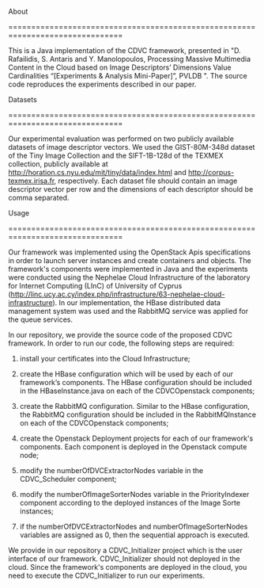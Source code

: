 About

===============================================================================

This is a Java implementation of the CDVC framework, presented in "D. Rafailidis, S. Antaris and Y. Manolopoulos, Processing Massive Multimedia Content in the Cloud based on Image Descriptors’ Dimensions Value Cardinalities “[Experiments & Analysis Mini-Paper]”, PVLDB ". The source code reproduces the experiments described in our paper.


Datasets

===============================================================================

Our experimental evaluation was performed on two publicly available datasets of image descriptor vectors. We used the GIST-80M-348d dataset of the Tiny Image Collection and the SIFT-1B-128d of the TEXMEX collection, publicly available at http://horation.cs.nyu.edu/mit/tiny/data/index.html and http://corpus-texmex.irisa.fr, respectively. Each dataset file should contain an image descriptor vector per row and the dimensions of each descriptor should be comma separated. 


Usage

===============================================================================

Our framework was implemented using the OpenStack Apis specifications in order to launch server instances and create containers and objects. The framework's components were implemented in Java and the experiments were conducted using the Nephelae Cloud Infrastructure of the laboratory for Internet Computing (LInC) of University of Cyprus (http://linc.ucy.ac.cy/index.php/infrastructure/63-nephelae-cloud-infrastructure). In our implementation, the HBase distributed data management system was used and the RabbitMQ service was applied for the queue services. 

In our repository, we provide the source code of the proposed CDVC framework. In order to run our code, the following steps are required:

1) install your certificates into the Cloud Infrastructure;

3) create the HBase configuration which will be used by each of our framework’s components. The HBase configuration should be included in the HBaseInstance.java on each of the CDVCOpenstack components;

4) create the RabbitMQ configuration. Similar to the HBase configuration, the RabbitMQ configuration should be included in the RabbitMQInstance on each of the CDVCOpenstack components;

5) create the Openstack Deployment projects for each of our framework's components. Each component is deployed in the Openstack compute node; 

6) modify the numberOfDVCExtractorNodes variable in the CDVC_Scheduler component; 

7) modify the numberOfImageSorterNodes variable in the PriorityIndexer component according to the deployed instances of the Image Sorte instances;

8) if the numberOfDVCExtractorNodes and numberOfImageSorterNodes variables are assigned as 0, then the sequential approach is executed.

We provide in our repository a CDVC_Initializer project which is the user interface of our framework. CDVC_Initializer should not deployed in the cloud. Since the framework's components are deployed in the cloud, you need to execute the CDVC_Initializer to run our experiments.





